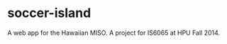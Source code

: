 soccer-island
=============

A web app for the Hawaiian MISO. A project for IS6065 at HPU Fall 2014.
